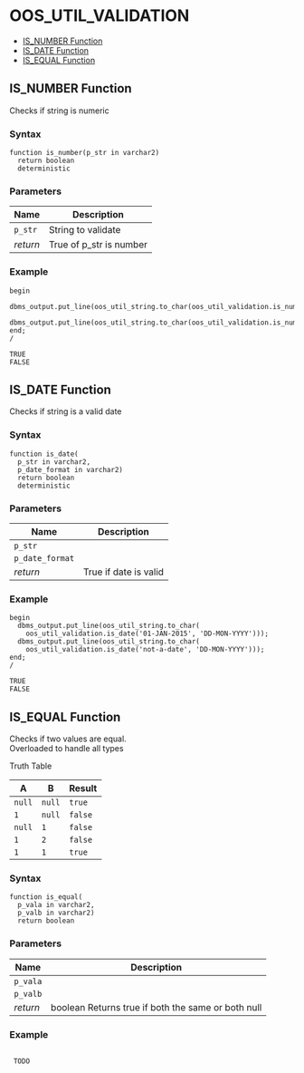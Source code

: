 # OOS_UTIL_VALIDATION






- [IS_NUMBER Function](#is_number)
- [IS_DATE Function](#is_date)
- [IS_EQUAL Function](#is_equal)












 
## IS_NUMBER Function<a name="is_number"></a>


<p>
<p>Checks if string is numeric</p>
</p>

### Syntax
```plsql
function is_number(p_str in varchar2)
  return boolean
  deterministic
```

### Parameters
Name | Description
--- | ---
`p_str` | String to validate
*return* | True of p_str is number
 
 


### Example
```plsql
begin
  dbms_output.put_line(oos_util_string.to_char(oos_util_validation.is_number('123')));
  dbms_output.put_line(oos_util_string.to_char(oos_util_validation.is_number('abc')));
end;
/

TRUE
FALSE
```



 
## IS_DATE Function<a name="is_date"></a>


<p>
<p>Checks if string is a valid date</p>
</p>

### Syntax
```plsql
function is_date(
  p_str in varchar2,
  p_date_format in varchar2)
  return boolean
  deterministic
```

### Parameters
Name | Description
--- | ---
`p_str` | 
`p_date_format` | 
*return* | True if date is valid
 
 


### Example
```plsql
begin
  dbms_output.put_line(oos_util_string.to_char(
    oos_util_validation.is_date('01-JAN-2015', 'DD-MON-YYYY')));
  dbms_output.put_line(oos_util_string.to_char(
    oos_util_validation.is_date('not-a-date', 'DD-MON-YYYY')));
end;
/

TRUE
FALSE
```



 
## IS_EQUAL Function<a name="is_equal"></a>


<p>
<p>Checks if two values are equal.<br />Overloaded to handle all types</p><p>Truth Table</p><table>
<thead>
<tr>
<th>A</th>
<th>B</th>
<th>Result</th>
</tr>
</thead>
<tbody>
<tr>
<td><code>null</code></td>
<td><code>null</code></td>
<td><code>true</code></td>
</tr>
<tr>
<td><code>1</code></td>
<td><code>null</code></td>
<td><code>false</code></td>
</tr>
<tr>
<td><code>null</code></td>
<td><code>1</code></td>
<td><code>false</code></td>
</tr>
<tr>
<td><code>1</code></td>
<td><code>2</code></td>
<td><code>false</code></td>
</tr>
<tr>
<td><code>1</code></td>
<td><code>1</code></td>
<td><code>true</code></td>
</tr>
</tbody>
</table>

</p>

### Syntax
```plsql
function is_equal(
  p_vala in varchar2,
  p_valb in varchar2)
  return boolean
```

### Parameters
Name | Description
--- | ---
`p_vala` | 
`p_valb` | 
*return* | boolean Returns true if both the same or both null
 
 


### Example
```plsql

 TODO
```



 
